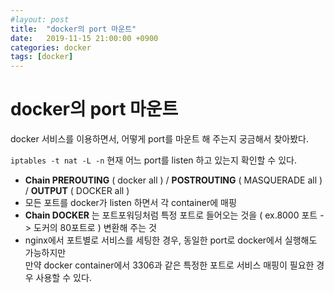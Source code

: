 ```yaml
---
#layout: post
title:  "docker의 port 마운트"
date:   2019-11-15 21:00:00 +0900
categories: docker 
tags: [docker]
---
```

# docker의 port 마운트

docker 서비스를 이용하면서, 어떻게 port를 마운트 해 주는지 궁금해서 찾아봤다.

`iptables -t nat -L -n` 현재 어느 port를 listen 하고 있는지 확인할 수 있다.

-   **Chain PREROUTING** ( docker all ) / **POSTROUTING** ( MASQUERADE all ) / **OUTPUT** ( DOCKER all )
-   모든 포트를 docker가 listen 하면서 각 container에 매핑
-   **Chain DOCKER** 는 포트포워딩처럼 특정 포트로 들어오는 것을 ( ex.8000 포트 -> 도커의 80포트로 ) 변환해 주는 것
-   nginx에서 포트별로 서비스를 세팅한 경우, 동일한 port로 docker에서 실행해도 가능하지만  
    만약 docker container에서 3306과 같은 특정한 포트로 서비스 매핑이 필요한 경우 사용할 수 있다.